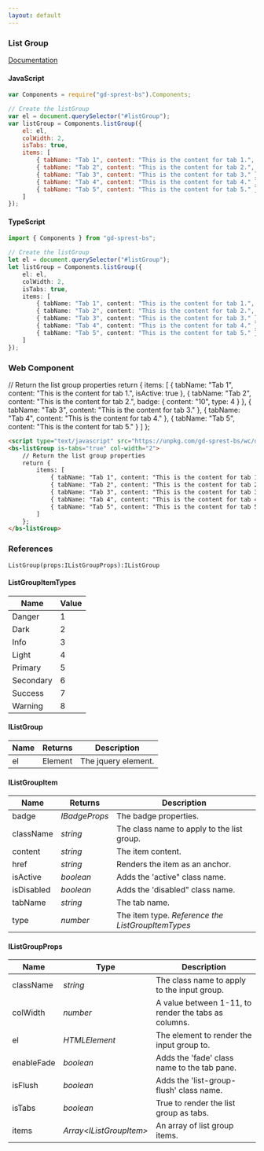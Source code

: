 ```yaml
---
layout: default
---
```


### List Group
[Documentation](https://getbootstrap.com/docs/4.1/components/list-group)

<div id="listGroupDemo"></div>

#### JavaScript
```js
var Components = require("gd-sprest-bs").Components;

// Create the listGroup
var el = document.querySelector("#listGroup");
var listGroup = Components.listGroup({
    el: el,
    colWidth: 2,
    isTabs: true,
    items: [
        { tabName: "Tab 1", content: "This is the content for tab 1.", isActive: true },
        { tabName: "Tab 2", content: "This is the content for tab 2.", badge: { content: "10", type: 4 } },
        { tabName: "Tab 3", content: "This is the content for tab 3." },
        { tabName: "Tab 4", content: "This is the content for tab 4." },
        { tabName: "Tab 5", content: "This is the content for tab 5." }
    ]
});
```

#### TypeScript

```ts
import { Components } from "gd-sprest-bs";

// Create the listGroup
let el = document.querySelector("#listGroup");
let listGroup = Components.listGroup({
    el: el,
    colWidth: 2,
    isTabs: true,
    items: [
        { tabName: "Tab 1", content: "This is the content for tab 1.", isActive: true },
        { tabName: "Tab 2", content: "This is the content for tab 2.", badge: { content: "10", type: 4 } },
        { tabName: "Tab 3", content: "This is the content for tab 3." },
        { tabName: "Tab 4", content: "This is the content for tab 4." },
        { tabName: "Tab 5", content: "This is the content for tab 5." }
    ]
});
```

### Web Component

<bs-listGroup is-tabs="true" col-width="2">
    // Return the list group properties
    return {
        items: [
            { tabName: "Tab 1", content: "This is the content for tab 1.", isActive: true },
            { tabName: "Tab 2", content: "This is the content for tab 2.", badge: { content: "10", type: 4 } },
            { tabName: "Tab 3", content: "This is the content for tab 3." },
            { tabName: "Tab 4", content: "This is the content for tab 4." },
            { tabName: "Tab 5", content: "This is the content for tab 5." }
        ]
    };
</bs-listGroup>

```html
<script type="text/javascript" src="https://unpkg.com/gd-sprest-bs/wc/dist/gd-sprest-bs.js"></script>
<bs-listGroup is-tabs="true" col-width="2">
    // Return the list group properties
    return {
        items: [
            { tabName: "Tab 1", content: "This is the content for tab 1.", isActive: true },
            { tabName: "Tab 2", content: "This is the content for tab 2.", badge: { content: "10", type: 4 } },
            { tabName: "Tab 3", content: "This is the content for tab 3." },
            { tabName: "Tab 4", content: "This is the content for tab 4." },
            { tabName: "Tab 5", content: "This is the content for tab 5." }
        ]
    };
</bs-listGroup>
```

### References

```
ListGroup(props:IListGroupProps):IListGroup
```

#### ListGroupItemTypes

| Name | Value |
| --- | --- |
| Danger | 1 |
| Dark | 2 |
| Info | 3 |
| Light | 4 |
| Primary | 5 |
| Secondary | 6 |
| Success | 7 |
| Warning | 8 |

#### IListGroup

| Name | Returns | Description |
| --- | --- | --- |
| el | Element | The jquery element. |

#### IListGroupItem

| Name | Returns | Description |
| --- | --- | --- |
| badge | _IBadgeProps_ | The badge properties. |
| className | _string_ | The class name to apply to the list group. |
| content | _string_ | The item content. |
| href | _string_ | Renders the item as an anchor. |
| isActive | _boolean_ | Adds the 'active" class name. |
| isDisabled | _boolean_ | Adds the 'disabled" class name. |
| tabName | _string_ | The tab name. |
| type | _number_ | The item type. _Reference the ListGroupItemTypes_ |

#### IListGroupProps

| Name | Type | Description |
| --- | --- | --- |
| className | _string_ | The class name to apply to the input group. |
| colWidth | _number_ | A value between 1-11, to render the tabs as columns. |
| el | _HTMLElement_ | The element to render the input group to. |
| enableFade | _boolean_ | Adds the 'fade' class name to the tab pane. |
| isFlush | _boolean_ | Adds the 'list-group-flush' class name. |
| isTabs | _boolean_ | True to render the list group as tabs. |
| items | _Array&lt;IListGroupItem&gt;_ | An array of list group items. |

<script type="text/javascript">
    // Wait for the window to be loaded
    window.addEventListener("load", function() {
        // See if a listGroup exists
        var listGroup = document.querySelector("#listGroupDemo");
        if(listGroup) {
            // Render the listGroup
            $REST.Components.ListGroup({
                el: listGroup,
                colWidth: 2,
                isTabs: true,
                items: [
                    { tabName: "Tab 1", content: "This is the content for tab 1.", isActive: true },
                    { tabName: "Tab 2", content: "This is the content for tab 2.", badge: { content: "10", type: 4 } },
                    { tabName: "Tab 3", content: "This is the content for tab 3." },
                    { tabName: "Tab 4", content: "This is the content for tab 4." },
                    { tabName: "Tab 5", content: "This is the content for tab 5." }
                ]
            });
        }
    });
</script>